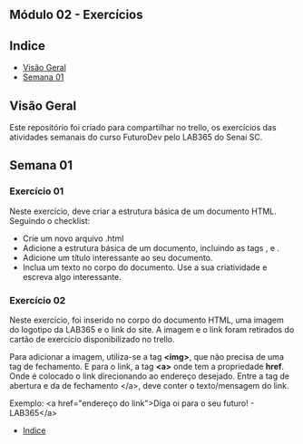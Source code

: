 ## Módulo 02 - Exercícios

## Indice
- [Visão Geral](#visão-geral)
- [Semana 01](#semana-01)

## Visão Geral
<p>Este repositório foi criado para compartilhar no trello, os exercícios das atividades semanais do curso FuturoDev pelo LAB365 do Senai SC.</p>

## Semana 01
<h3>Exercício 01</h3>
<p>Neste exercício,
 deve criar a estrutura básica de um documento HTML. Seguindo o checklist:</p>
 <ul>
 <li>Crie um novo arquivo .html</li>
 <li>Adicione a estrutura básica de um documento, incluindo as tags <html>, <head> e <body>.</li>
 <li>Adicione um título interessante ao seu documento.</li>
 <li>Inclua um texto no corpo do documento. Use a sua criatividade e escreva algo interessante.</li>
 </ul>

 <h3>Exercício 02</h3>
 <p>Neste exercício, foi inserido no corpo do documento HTML, uma imagem do logotipo da LAB365 e o link do site. A imagem e o link foram retirados do cartão de exercício disponibilizado no trello.</p>
 <p>Para adicionar a imagem, utiliza-se a tag <span style="font-weight: bolder;">&lt;img&gt;</span>, que não precisa de uma tag de fechamento. E para o link, a tag <span style="font-weight: bolder;">&lt;a&gt;</span> onde tem a propriedade <span style="font-weight:bolder;">href</span>. Onde é colocado o link direcionando ao endereço desejado. Entre a tag de abertura e da de fechamento &lt;/a&gt;, deve conter o texto/mensagem do link.</p>
 <p>Exemplo: &lt;a href="endereço do link"&gt;Diga oi para o seu futuro! - LAB365&lt;/a&gt;</p>

- [Indice](#indice)